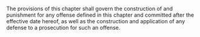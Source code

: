 The provisions of this chapter shall govern the construction of and punishment for any offense defined in this chapter and committed after the effective date hereof, as well as the construction and application of any defense to a prosecution for such an offense.